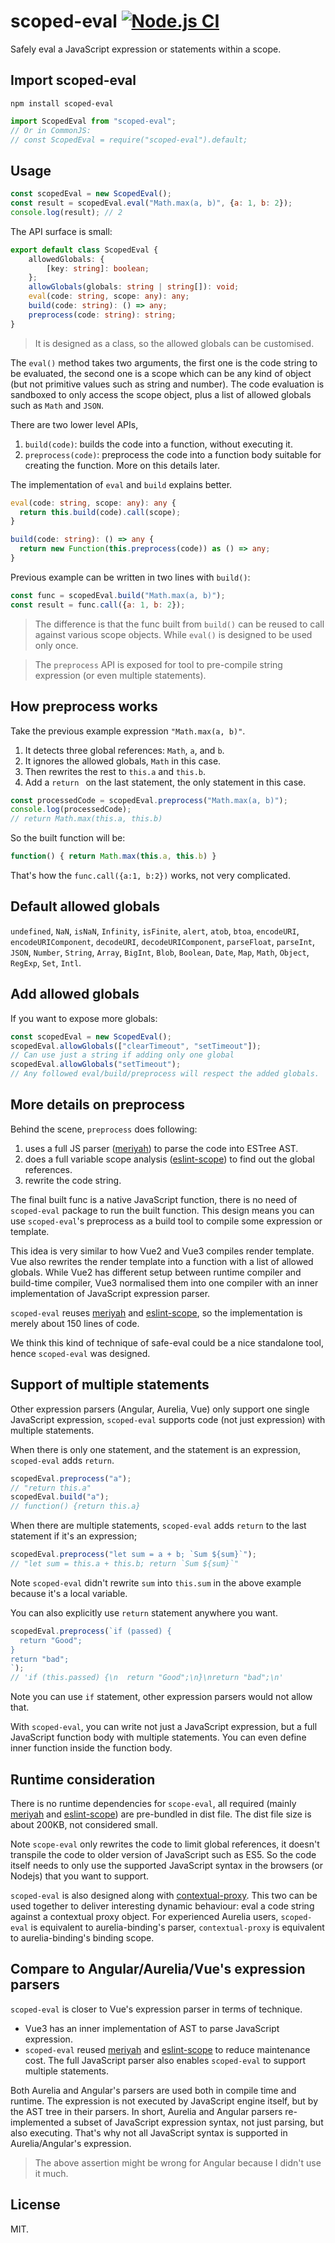 # scoped-eval [![Node.js CI](https://github.com/3cp/scoped-eval/actions/workflows/node.js.yml/badge.svg)](https://github.com/3cp/scoped-eval/actions/workflows/node.js.yml)

Safely eval a JavaScript expression or statements within a scope.

## Import scoped-eval
```
npm install scoped-eval
```
```js
import ScopedEval from "scoped-eval";
// Or in CommonJS:
// const ScopedEval = require("scoped-eval").default;
```

## Usage

```js
const scopedEval = new ScopedEval();
const result = scopedEval.eval("Math.max(a, b)", {a: 1, b: 2});
console.log(result); // 2
```

The API surface is small:
```ts
export default class ScopedEval {
    allowedGlobals: {
        [key: string]: boolean;
    };
    allowGlobals(globals: string | string[]): void;
    eval(code: string, scope: any): any;
    build(code: string): () => any;
    preprocess(code: string): string;
}
```

> It is designed as a class, so the allowed globals can be customised.

The `eval()` method takes two arguments, the first one is the code string to be evaluated, the second one is a scope which can be any kind of object (but not primitive values such as string and number). The code evaluation is sandboxed to only access the scope object, plus a list of allowed globals such as `Math` and `JSON`.

There are two lower level APIs,
1. `build(code)`: builds the code into a function, without executing it.
2. `preprocess(code)`: preprocess the code into a function body suitable for creating the function. More on this details later.

The implementation of `eval` and `build` explains better.
```ts
eval(code: string, scope: any): any {
  return this.build(code).call(scope);
}

build(code: string): () => any {
  return new Function(this.preprocess(code)) as () => any;
}
```

Previous example can be written in two lines with `build()`:
```js
const func = scopedEval.build("Math.max(a, b)");
const result = func.call({a: 1, b: 2});
```

> The difference is that the func built from `build()` can be reused to call against various scope objects. While `eval()` is designed to be used only once.

> The `preprocess` API is exposed for tool to pre-compile string expression (or even multiple statements).

## How preprocess works

Take the previous example expression `"Math.max(a, b)"`.
1. It detects three global references: `Math`, `a`, and `b`.
2. It ignores the allowed globals, `Math` in this case.
3. Then rewrites the rest to `this.a` and `this.b`.
4. Add a `return ` on the last statement, the only statement in this case.
```js
const processedCode = scopedEval.preprocess("Math.max(a, b)");
console.log(processedCode);
// return Math.max(this.a, this.b)
```

So the built function will be:
```js
function() { return Math.max(this.a, this.b) }
```

That's how the `func.call({a:1, b:2})` works, not very complicated.

## Default allowed globals

`undefined`, `NaN`, `isNaN`, `Infinity`, `isFinite`, `alert`, `atob`, `btoa`,
`encodeURI`, `encodeURIComponent`, `decodeURI`, `decodeURIComponent`, `parseFloat`,
`parseInt`, `JSON`, `Number`, `String`, `Array`, `BigInt`, `Blob`, `Boolean`,
`Date`, `Map`, `Math`, `Object`, `RegExp`, `Set`, `Intl`.

## Add allowed globals

If you want to expose more globals:
```js
const scopedEval = new ScopedEval();
scopedEval.allowGlobals(["clearTimeout", "setTimeout"]);
// Can use just a string if adding only one global
scopedEval.allowGlobals("setTimeout");
// Any followed eval/build/preprocess will respect the added globals.
```

## More details on preprocess

Behind the scene, `preprocess` does following:
1. uses a full JS parser ([meriyah](https://github.com/meriyah/meriyah)) to parse the code into ESTree AST.
2. does a full variable scope analysis ([eslint-scope](https://github.com/eslint/eslint-scope)) to find out the global references.
3. rewrite the code string.

The final built func is a native JavaScript function, there is no need of `scoped-eval` package to run the built function. This design means you can use `scoped-eval`'s preprocess as a build tool to compile some expression or template.

This idea is very similar to how Vue2 and Vue3 compiles render template. Vue also rewrites the render template into a function with a list of allowed globals. While Vue2 has different setup between runtime compiler and build-time compiler, Vue3 normalised them into one compiler with an inner implementation of JavaScript expression parser.

`scoped-eval` reuses [meriyah](https://github.com/meriyah/meriyah) and [eslint-scope](https://github.com/eslint/eslint-scope), so the implementation is merely about 150 lines of code.

We think this kind of technique of safe-eval could be a nice standalone tool, hence `scoped-eval` was designed.

## Support of multiple statements

Other expression parsers (Angular, Aurelia, Vue) only support one single JavaScript expression, `scoped-eval` supports code (not just expression) with multiple statements.

When there is only one statement, and the statement is an expression, `scoped-eval` adds `return`.
```js
scopedEval.preprocess("a");
// "return this.a"
scopedEval.build("a");
// function() {return this.a}
```

When there are multiple statements, `scoped-eval` adds `return` to the last statement if it's an expression;
```js
scopedEval.preprocess("let sum = a + b; `Sum ${sum}`");
// "let sum = this.a + this.b; return `Sum ${sum}`"
```
Note `scoped-eval` didn't rewrite `sum` into `this.sum` in the above example because it's a local variable.

You can also explicitly use `return` statement anywhere you want.
```js
scopedEval.preprocess(`if (passed) {
  return "Good";
}
return "bad";
`);
// 'if (this.passed) {\n  return "Good";\n}\nreturn "bad";\n'
```
Note you can use `if` statement, other expression parsers would not allow that.

With `scoped-eval`, you can write not just a JavaScript expression, but a full JavaScript function body with multiple statements. You can even define inner function inside the function body.

## Runtime consideration

There is no runtime dependencies for `scope-eval`, all required (mainly [meriyah](https://github.com/meriyah/meriyah) and [eslint-scope](https://github.com/eslint/eslint-scope)) are pre-bundled in dist file. The dist file size is about 200KB, not considered small.

Note `scope-eval` only rewrites the code to limit global references, it doesn't transpile the code to older version of JavaScript such as ES5. So the code itself needs to only use the supported JavaScript syntax in the browsers (or Nodejs) that you want to support.

`scoped-eval` is also designed along with [contextual-proxy](https://github.com/3cp/contextual-proxy). This two can be used together to deliver interesting dynamic behaviour: eval a code string against a contextual proxy object. For experienced Aurelia users, `scoped-eval` is equivalent to aurelia-binding's parser, `contextual-proxy` is equivalent to aurelia-binding's binding scope.

## Compare to Angular/Aurelia/Vue's expression parsers

`scoped-eval` is closer to Vue's expression parser in terms of technique.
* Vue3 has an inner implementation of AST to parse JavaScript expression.
* `scoped-eval` reused [meriyah](https://github.com/meriyah/meriyah) and [eslint-scope](https://github.com/eslint/eslint-scope) to reduce maintenance cost. The full JavaScript parser also enables `scoped-eval` to support multiple statements.

Both Aurelia and Angular's parsers are used both in compile time and runtime. The expression is not executed by JavaScript engine itself, but by the AST tree in their parsers. In short, Aurelia and Angular parsers re-implemented a subset of JavaScript expression syntax, not just parsing, but also executing. That's why not all JavaScript syntax is supported in Aurelia/Angular's expression.

> The above assertion might be wrong for Angular because I didn't use it much.

## License
MIT.
